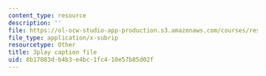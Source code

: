 ```yaml
---
content_type: resource
description: ''
file: https://ol-ocw-studio-app-production.s3.amazonaws.com/courses/res-5-0001-digital-lab-techniques-manual-spring-2007/8b17083db4b3e4bc1fc410e57b85d02f_DmvaOb1xb1o.srt
file_type: application/x-subrip
resourcetype: Other
title: 3play caption file
uid: 8b17083d-b4b3-e4bc-1fc4-10e57b85d02f
---
```

